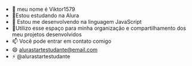 - 👋 meu nome é Viktor1579
- 👀Estou estudando na Alura
- 🌱  Estou me desenvolvendo na linguagem JavaScript
- 💞️Utilizo esse espaço para minha organização e compartilhamento dos meu projetos desenvolvidos
- 📫 Você pode entrar em contato comigo 
- 😄 alurastartestudante@email.com
- ⚡ @alurastartestudante

<!---
Viktor1579/Viktor1579 is a ✨ special ✨ repository because its `README.md` (this file) appears on your GitHub profile.
You can click the Preview link to take a look at your changes.
